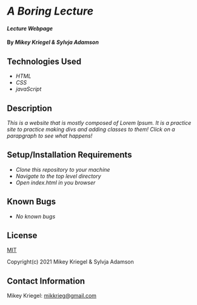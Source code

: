 # _A Boring Lecture_

#### _Lecture Webpage_

#### By _**Mikey Kriegel & Sylvja Adamson**_

## Technologies Used

* _HTML_
* _CSS_
* _javaScript_

## Description

_This is a website that is mostly composed of Lorem Ipsum. It is a practice site to practice making divs and adding classes to them! Click on a parapgraph to see what happens!_

## Setup/Installation Requirements

* _Clone this repository to your machine_
* _Navigate to the top level directory_
* _Open index.html in you browser_

## Known Bugs

* _No known bugs_

## License

[MIT](https://opensource.org/licenses/MIT)

Copyright(c) 2021 Mikey Kriegel & Sylvja Adamson

## Contact Information

Mikey Kriegel: mikkrieg@gmail.com